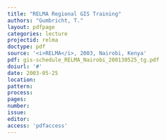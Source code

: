 ```yaml
---
title: "RELMA Regional GIS Training"
authors: "Gumbricht, T."
layout: pdfpage
categories: lecture
projectid: relma
doctype: pdf
source: '<i>RELMA</i>, 2003, Nairobi, Kenya'
pdf: gis-schedule_RELMA_Nairobi_200130525_tg.pdf
doiurl: '#'
date: 2003-05-25
location:
pattern:
process:
pages:
number:
issue:
editor:
access: 'pdfaccess'
---
```

